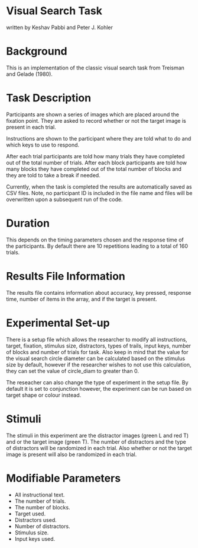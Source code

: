 # Visual Search Task
written by Keshav Pabbi and Peter J. Kohler

# Background
This is an implementation of the classic visual search task from Treisman and Gelade (1980). 

# Task Description
Participants are shown a series of images which are placed around the fixation point. They are asked to record whether or not the target image is present in each trial.

Instructions are shown to the participant where they are told what to do and which keys to use to respond. 

After each trial participants are told how many trials they have completed out of the total number of trials. After each block participants are told how many blocks they have completed out of the total number of blocks and they are told to take a break if needed.

Currently, when the task is completed the results are automatically saved as CSV files. Note, no participant ID is included in the file name and files will be overwritten upon a subsequent run of the code.

# Duration
This depends on the timing parameters chosen and the response time of the participants. By default there are 10 repetitions leading to a total of 160 trials.

# Results File Information
The results file contains information about accuracy, key pressed, response time, number of items in the array, and if the target is present.

# Experimental Set-up
There is a setup file which allows the researcher to modify all instructions, target, fixation, stimulus size, distractors, types of trails, input keys, number of blocks and number of trials for task. Also keep in mind that the value for the visual search circle diameter can be calculated based on the stimulus size by default, however if the researcher wishes to not use this calculation, they can set the value of circle_diam to greater than 0.

The reseacher can also change the type of experiment in the setup file. By default it is set to conjunction however, the experiment can be run based on target shape or colour instead.

# Stimuli
The stimuli in this experiment are the distractor images (green L and red T) and or the target image (green T). The number of distractors and the type of distractors will be randomized in each trial. Also whether or not the target image is present will also be randomized in each trial.

# Modifiable Parameters
* All instructional text. 
* The number of trials.
* The number of blocks.
* Target used.
* Distractors used.
* Number of distractors.
* Stimulus size.
* Input keys used.
